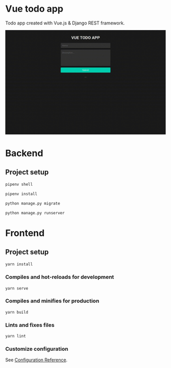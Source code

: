 # Vue todo app

Todo app created with Vue.js & Django REST framework.

![preview](preview.gif)

# Backend

## Project setup

```
pipenv shell
```

```
pipenv install
```

```
python manage.py migrate
```

```
python manage.py runserver
```

# Frontend

## Project setup
```
yarn install
```

### Compiles and hot-reloads for development
```
yarn serve
```

### Compiles and minifies for production
```
yarn build
```

### Lints and fixes files
```
yarn lint
```

### Customize configuration
See [Configuration Reference](https://cli.vuejs.org/config/).
